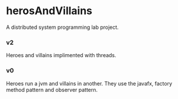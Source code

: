 # herosAndVillains
A distributed system programming lab project.

### v2
Heroes and villains implimented with threads.

### v0
Heroes run a jvm and villains in another. They use the javafx, factory method pattern and observer pattern.
